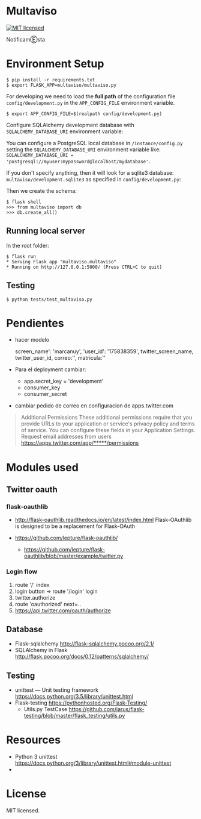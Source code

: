 Multaviso
======

[![MIT licensed](https://img.shields.io/badge/license-MIT-blue.svg)](https://raw.githubusercontent.com/marcanuy/multaviso/master/LICENSE)

NotificamⒺsta

# Environment Setup

    $ pip install -r requirements.txt
    $ export FLASK_APP=multaviso/multaviso.py
	
For developing we need to load the **full path** of the configuration
file `config/development.py` in the `APP_CONFIG_FILE` environment
variable.

    $ export APP_CONFIG_FILE=$(realpath config/development.py)

Configure SQLAlchemy development database with
`SQLALCHEMY_DATABASE_URI` environment variable: 

You can configure a PostgreSQL local database in
  `/instance/config.py` setting the `SQLALCHEMY_DATABASE_URI`
  environment variable like: `SQLALCHEMY_DATABASE_URI =
  'postgresql://myuser:mypassword@localhost/mydatabase'`.
  
If you don't specify anything, then it will look for a sqlite3
database: `multaviso/development.sqlite3` as specified in
`config/development.py`:

Then we create the schema:

    $ flask shell
	>>> from multaviso import db
    >>> db.create_all()


## Running local server

In the root folder:

    $ flask run
    * Serving Flask app "multaviso.multaviso"
    * Running on http://127.0.0.1:5000/ (Press CTRL+C to quit)

## Testing

	$ python tests/test_multaviso.py
	
# Pendientes

- hacer modelo
  
  screen_name': 'marcanuy', 'user_id': '175838359', 
  twitter_screen_name, twitter_user_id, correo:'', matricula:''

- Para el deployment cambiar:
  - app.secret_key = 'development'
  - consumer_key
  - consumer_secret

- cambiar pedido de correo en configuracion de apps.twitter.com
  
> Additional Permissions
> These additional permissions require that you provide URLs to your application or service's privacy policy and terms of service. You can configure these fields in your Application Settings.
> Request email addresses from users
> https://apps.twitter.com/app/*****/permissions

# Modules used

## Twitter oauth

### flask-oauthlib

- <http://flask-oauthlib.readthedocs.io/en/latest/index.html>
  Flask-OAuthlib is designed to be a replacement for Flask-OAuth
  
- <https://github.com/lepture/flask-oauthlib/>
  - <https://github.com/lepture/flask-oauthlib/blob/master/example/twitter.py>

### Login flow

1. route '/' index
2. login button -> route '/login' login
3. twitter.authorize 
4. route 'oauthorized'  next=..
5. https://api.twitter.com/oauth/authorize

## Database

- Flask-sqlalchemy <http://flask-sqlalchemy.pocoo.org/2.1/>
- SQLAlchemy in Flask <http://flask.pocoo.org/docs/0.12/patterns/sqlalchemy/>
  
## Testing

- unittest — Unit testing framework <https://docs.python.org/3.5/library/unittest.html>
- Flask-testing <https://pythonhosted.org/Flask-Testing/>
  - Utils.py TestCase <https://github.com/jarus/flask-testing/blob/master/flask_testing/utils.py>

# Resources

- Python 3 unittest <https://docs.python.org/3/library/unittest.html#module-unittest> 
- 

# License

MIT licensed.
